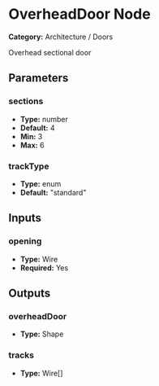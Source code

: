 
# OverheadDoor Node

**Category:** Architecture / Doors

Overhead sectional door

## Parameters


### sections
- **Type:** number
- **Default:** 4
- **Min:** 3
- **Max:** 6



### trackType
- **Type:** enum
- **Default:** "standard"





## Inputs


### opening
- **Type:** Wire
- **Required:** Yes



## Outputs


### overheadDoor
- **Type:** Shape



### tracks
- **Type:** Wire[]




